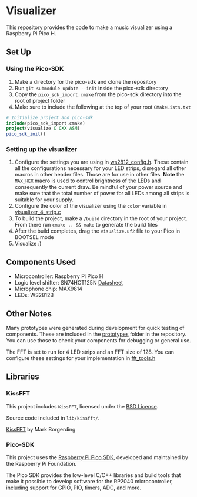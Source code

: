 # Visualizer

This repository provides the code to make a music visualizer using a Raspberry Pi Pico H.

## Set Up
### Using the Pico-SDK
1. Make a directory for the pico-sdk and clone the repository
2. Run `git submodule update --init` inside the pico-sdk directory
3. Copy the `pico_sdk_import.cmake` from the pico-sdk directory into the root of project folder
4. Make sure to include the following at the top of your root `CMakeLists.txt`
```cmake
# Initialize project and pico-sdk
include(pico_sdk_import.cmake)
project(visualize C CXX ASM)
pico_sdk_init()
```

### Setting up the visualizer
1. Configure the settings you are using in [ws2812_config.h](/src/utils/include/utils/ws2812_config.h). These contain all the configurations necessary for your LED strips, disregard all other macros in other header files. Those are for use in other files. __Note__ the `MAX_HEX` macro is used to control brightness of the LEDs and consequently the current draw. Be mindful of your power source and make sure that the total number of power for all LEDs among all strips is suitable for your supply.
2. Configure the color of the visualizer using the `color` variable in [visualizer_4_strip.c](/src/prototypes/visualizer_4_strip.c)
3. To build the project, make a `/build` directory in the root of your project. From there run `cmake .. && make` to generate the build files
4. After the build completes, drag the `visualize.uf2` file to your Pico in BOOTSEL mode
5. Visualize :)


## Components Used
- Microcontroller: Raspberry Pi Pico H
- Logic level shifter: SN74HCT125N [Datasheet](#https://www.ti.com/lit/ds/symlink/sn74hct125.pdf)
- Microphone chip: MAX9814
- LEDs: WS2812B

## Other Notes
Many prototypes were generated during development for quick testing of components. These are included in the [prototypes](/src/prototypes) folder in the repository. You can use those to check your components for debugging or general use.

The FFT is set to run for 4 LED strips and an FFT size of 128. You can configure these settings for your implementation in [fft_tools.h](/src/utils/include/utils/fft_tools.h)

## Libraries
### KissFFT
This project includes `KissFFT`, licensed under the [BSD License](https://github.com/mborgerding/kissfft/blob/master/COPYING).

Source code included in `lib/kissfft/`.

[KissFFT](https://github.com/mborgerding/kissfft) by Mark Borgerding

### Pico-SDK
This project uses the [Raspberry Pi Pico SDK](https://github.com/raspberrypi/pico-sdk), developed and maintained by the Raspberry Pi Foundation.  

The Pico SDK provides the low-level C/C++ libraries and build tools that make it possible to develop software for the RP2040 microcontroller, including support for GPIO, PIO, timers, ADC, and more.

